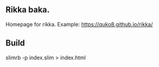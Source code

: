 ## Rikka baka.
Homepage for rikka.
Example: https://quko8.github.io/rikka/

## Build
slimrb -p index.slim > index.html
